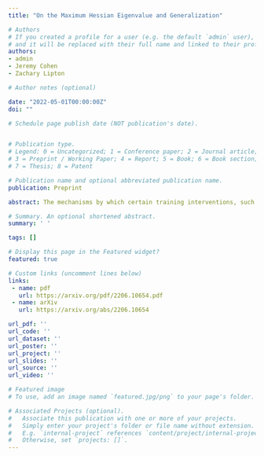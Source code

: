```yaml
---
title: "On the Maximum Hessian Eigenvalue and Generalization"

# Authors
# If you created a profile for a user (e.g. the default `admin` user), write the username (folder name) here 
# and it will be replaced with their full name and linked to their profile.
authors:
- admin
- Jeremy Cohen
- Zachary Lipton

# Author notes (optional)

date: "2022-05-01T00:00:00Z"
doi: ""

# Schedule page publish date (NOT publication's date).


# Publication type.
# Legend: 0 = Uncategorized; 1 = Conference paper; 2 = Journal article;
# 3 = Preprint / Working Paper; 4 = Report; 5 = Book; 6 = Book section;
# 7 = Thesis; 8 = Patent

# Publication name and optional abbreviated publication name.
publication: Preprint

abstract: The mechanisms by which certain training interventions, such as increasing learning rates and applying batch normalization, improve the generalization of deep networks remains a mystery. Prior works have speculated that “flatter” solutions generalize better than “sharper” solutions to unseen data, motivating several metrics for measuring flatness (particularly $\lambda_{max}$, the largest eigenvalue of the Hessian of the loss); and algorithms, such as Sharpness-Aware Minimization (SAM) [1], that directly optimize for flatness. Other works question the link between $\lambda_{max}$ and generalization. In this paper, we present findings that call $\lambda_{max}$’s influence on generalization further into question. We show that (1) while larger learning rates reduce $\lambda_{max}$ for all batch sizes, generalization benefits sometimes vanish at larger batch sizes; (2) by scaling batch size and learning rate simultaneously, we can change $\lambda_{max}$ without affecting generalization; (3) while SAM produces smaller $\lambda_{max}$ for all batch sizes, generalization benefits (also) vanish with larger batch sizes; (4) for dropout, excessively high dropout probabilities can degrade generalization, even as they promote smaller $\lambda_{max}$; and (5) while batch-normalization does not consistently produce smaller $\lambda_{max}$, it nevertheless confers generalization benefits. While our experiments affirm the generalization benefits of large learning rates and SAM for minibatch SGD, the GD-SGD discrepancy demonstrates limits to $\lambda_{max}$’s ability to explain generalization in neural networks.

# Summary. An optional shortened abstract.
summary: ' '

tags: []

# Display this page in the Featured widget?
featured: true

# Custom links (uncomment lines below)
links:
 - name: pdf
   url: https://arxiv.org/pdf/2206.10654.pdf
 - name: arXiv
   url: https://arxiv.org/abs/2206.10654

url_pdf: ''
url_code: ''
url_dataset: ''
url_poster: ''
url_project: ''
url_slides: ''
url_source: ''
url_video: ''

# Featured image
# To use, add an image named `featured.jpg/png` to your page's folder. 

# Associated Projects (optional).
#   Associate this publication with one or more of your projects.
#   Simply enter your project's folder or file name without extension.
#   E.g. `internal-project` references `content/project/internal-project/index.md`.
#   Otherwise, set `projects: []`.
---
```

